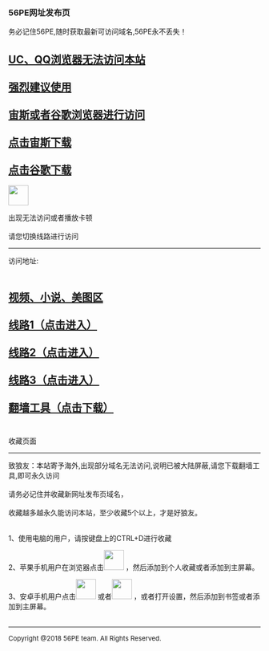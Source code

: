 

<!DOCTYPE html PUBLIC "-//WAPFORUM//DTD XHTML Mobile 1.0//EN" "http://www.wapforum.org/DTD/xhtml-mobile10.dtd">
<html xmlns="http://www.w3.org/1999/xhtml">
<head>
<meta http-equiv="Content-Type" content="text/html; charset=utf-8" />
<meta name="description" content="Mobile Porn Free - 56PE.com of free mobile porn videos for android, iphone, smartphones, ipad and tablet devices." />
<meta name="keywords" content="mobile porn free, free mobile porn, mobile porn videos" />
<meta name="viewport" content="width=device-width, initial-scale=1" />
<meta name="robots" content="index, follow" />
<meta name="RATING" content="RTA-5042-1996-1400-1577-RTA" />
<link href="favicon.ico" rel="shortcut icon" type="image/x-icon" />
</head>
<body>
<div class="red"><h3>56PE网址发布页</h3></div>
<div>务必记住56PE,随时获取最新可访问域名,56PE永不丢失！</div>
<div>
<h2>
<a href="https://goodzeus.com" target="_blank" >UC、QQ浏览器无法访问本站<br><br>强烈建议使用<br><br>宙斯或者谷歌浏览器进行访问
<br>
<br>
点击宙斯下载</a>
<br><br>
<a href="https://www.google.cn/chrome/">点击谷歌下载</a>
</h2>
	<img src="/images/spacer.gif" alt="" width="40" height="40" /> 
</div>


<div class="bookmark"><p>出现无法访问或者播放卡顿<br/><br/>请您切换线路进行访问</p>

<hr/></div>

<div></div>

<div><p>访问地址: <br/><br/>
<h2>
	<a href="give/4.html" target="_blank">视频、小说、美图区</a><br/><br/>
	<a href="give/1.html" target="_blank">线路1（点击进入）</a><br/><br/> 
	<a href="give/2.html" target="_blank">线路2（点击进入）</a><br/><br/> 
	<a href="give/3.html" target="_blank">线路3（点击进入）</a><br/><br/> 
	<a href="https://www.speedin.in" target="_blank">翻墙工具（点击下载）</a><br/><br/> 

</h2>
 </div>
 
 <div class="bookmark"><p>收藏页面</p><hr/></div>
致狼友：本站寄予海外,出现部分域名无法访问,说明已被大陆屏蔽,请您下载翻墙工具,即可永久访问<br/><br/> 请务必记住并收藏新网址发布页域名，<br/><br/> 
收藏越多越永久能访问本站，至少收藏5个以上，才是好狼友。<br/> <br/> 

1、使用电脑的用户，请按键盘上的CTRL+D进行收藏  <br/> 

2、苹果手机用户在浏览器点击<img src="images/ios_share.png" alt="" width="40" height="40" />  ，然后添加到个人收藏或者添加到主屏幕。 <br/> 

3、安卓手机用户点击<img src="images/android_share.png" alt="" width="40" height="40" /> 或者<img src="images/001.png" alt="" width="40" height="40" /> ，或者打开设置，然后添加到书签或者添加到主屏幕。 <br/> 
<br/> 
 
 


<div class="bookmark"><p></p><hr/></div>
<div style="font-size:small">Copyright @2018  56PE team. All Rights Reserved. </div>

<style>
.favImg{position:fixed;bottom:5px;z-index:9999;}
.favImg img{float:left;;height:80px;border:none;margin-bottom:5px;}
.favImg a.close{position:absolute;right:0px;top:0px;}

.leftadv{left:0px; }

</style>



<div class="favImg leftadv" style="display:none" >
<a href="#"  target="_blank"><img width='100%' src="images/favImg.png" /></a>
</div>
<script type="text/javascript">

function getLocation(){
    var arr = document.domain.split('.');
    if(arr.length === 2){
        return document.domain;
    }
    if(arr.length > 2 && arr[0] !== 'www'){
      return arr.slice(1).join('.')
    } 
    return arr.slice(1).join('.') 
}

rootdomin=getLocation(window.location.host) ;

var fabulist = new Array(
	"990917.com",
	"990972.com",
	"990973.com",
	"990912.com",
	//"979165.com",
	"979172.com",
	"979315.com",
	"979276.com",
	"979283.com",
	"979253.com",
	"979327.com",
	"979236.com",
	"979612.com",
	"979613.com",
	"979513.com",
	) ;

var jump = fabulist.indexOf(rootdomin);  
var jumpurl = fabulist[Math.floor(Math.random()*fabulist.length)];

//document.write(jumpurl)

   if(jump<0){
        window.location.href = "http://www."+jumpurl;
    }
</script>
</body>
</html>
